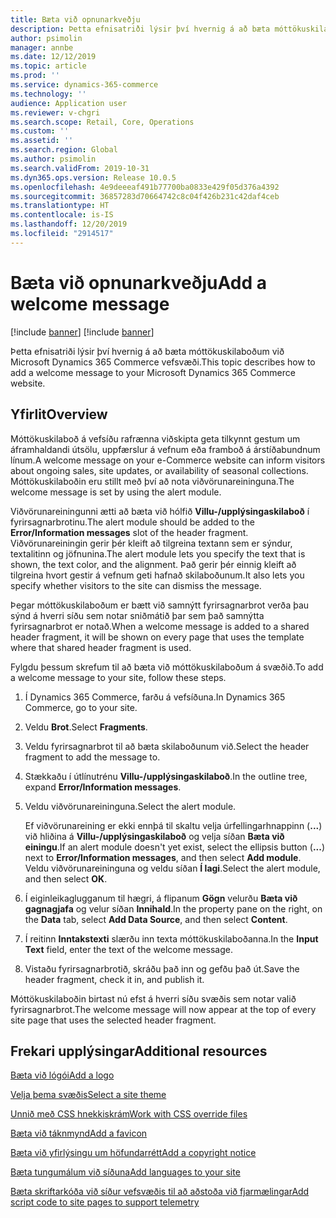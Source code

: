```yaml
---
title: Bæta við opnunarkveðju
description: Þetta efnisatriði lýsir því hvernig á að bæta móttökuskilaboðum við Microsoft Dynamics 365 Commerce vefsvæði.
author: psimolin
manager: annbe
ms.date: 12/12/2019
ms.topic: article
ms.prod: ''
ms.service: dynamics-365-commerce
ms.technology: ''
audience: Application user
ms.reviewer: v-chgri
ms.search.scope: Retail, Core, Operations
ms.custom: ''
ms.assetid: ''
ms.search.region: Global
ms.author: psimolin
ms.search.validFrom: 2019-10-31
ms.dyn365.ops.version: Release 10.0.5
ms.openlocfilehash: 4e9deeeaf491b77700ba0833e429f05d376a4392
ms.sourcegitcommit: 36857283d70664742c8c04f426b231c42daf4ceb
ms.translationtype: HT
ms.contentlocale: is-IS
ms.lasthandoff: 12/20/2019
ms.locfileid: "2914517"
---
```

# <a name="add-a-welcome-message"></a><span data-ttu-id="e6318-103">Bæta við opnunarkveðju</span><span class="sxs-lookup"><span data-stu-id="e6318-103">Add a welcome message</span></span>

[!include [banner](includes/preview-banner.md)]
[!include [banner](includes/banner.md)]

<span data-ttu-id="e6318-104">Þetta efnisatriði lýsir því hvernig á að bæta móttökuskilaboðum við Microsoft Dynamics 365 Commerce vefsvæði.</span><span class="sxs-lookup"><span data-stu-id="e6318-104">This topic describes how to add a welcome message to your Microsoft Dynamics 365 Commerce website.</span></span>

## <a name="overview"></a><span data-ttu-id="e6318-105">Yfirlit</span><span class="sxs-lookup"><span data-stu-id="e6318-105">Overview</span></span>

<span data-ttu-id="e6318-106">Móttökuskilaboð á vefsíðu rafrænna viðskipta geta tilkynnt gestum um áframhaldandi útsölu, uppfærslur á vefnum eða framboð á árstíðabundnum línum.</span><span class="sxs-lookup"><span data-stu-id="e6318-106">A welcome message on your e-Commerce website can inform visitors about ongoing sales, site updates, or availability of seasonal collections.</span></span> <span data-ttu-id="e6318-107">Móttökuskilaboðin eru stillt með því að nota viðvörunareininguna.</span><span class="sxs-lookup"><span data-stu-id="e6318-107">The welcome message is set by using the alert module.</span></span>

<span data-ttu-id="e6318-108">Viðvörunareiningunni ætti að bæta við hólfið **Villu-/upplýsingaskilaboð** í fyrirsagnarbrotinu.</span><span class="sxs-lookup"><span data-stu-id="e6318-108">The alert module should be added to the **Error/Information messages** slot of the header fragment.</span></span> <span data-ttu-id="e6318-109">Viðvörunareiningin gerir þér kleift að tilgreina textann sem er sýndur, textalitinn og jöfnunina.</span><span class="sxs-lookup"><span data-stu-id="e6318-109">The alert module lets you specify the text that is shown, the text color, and the alignment.</span></span> <span data-ttu-id="e6318-110">Það gerir þér einnig kleift að tilgreina hvort gestir á vefnum geti hafnað skilaboðunum.</span><span class="sxs-lookup"><span data-stu-id="e6318-110">It also lets you specify whether visitors to the site can dismiss the message.</span></span>

<span data-ttu-id="e6318-111">Þegar móttökuskilaboðum er bætt við samnýtt fyrirsagnarbrot verða þau sýnd á hverri síðu sem notar sniðmátið þar sem það samnýtta fyrirsagnarbrot er notað.</span><span class="sxs-lookup"><span data-stu-id="e6318-111">When a welcome message is added to a shared header fragment, it will be shown on every page that uses the template where that shared header fragment is used.</span></span>

<span data-ttu-id="e6318-112">Fylgdu þessum skrefum til að bæta við móttökuskilaboðum á svæðið.</span><span class="sxs-lookup"><span data-stu-id="e6318-112">To add a welcome message to your site, follow these steps.</span></span>

1. <span data-ttu-id="e6318-113">Í Dynamics 365 Commerce, farðu á vefsíðuna.</span><span class="sxs-lookup"><span data-stu-id="e6318-113">In Dynamics 365 Commerce, go to your site.</span></span>
1. <span data-ttu-id="e6318-114">Veldu **Brot**.</span><span class="sxs-lookup"><span data-stu-id="e6318-114">Select **Fragments**.</span></span>
1. <span data-ttu-id="e6318-115">Veldu fyrirsagnarbrot til að bæta skilaboðunum við.</span><span class="sxs-lookup"><span data-stu-id="e6318-115">Select the header fragment to add the message to.</span></span>
1. <span data-ttu-id="e6318-116">Stækkaðu í útlínutrénu **Villu-/upplýsingaskilaboð**.</span><span class="sxs-lookup"><span data-stu-id="e6318-116">In the outline tree, expand **Error/Information messages**.</span></span>
1. <span data-ttu-id="e6318-117">Veldu viðvörunareininguna.</span><span class="sxs-lookup"><span data-stu-id="e6318-117">Select the alert module.</span></span>

    <span data-ttu-id="e6318-118">Ef viðvörunareining er ekki ennþá til skaltu velja úrfellingarhnappinn (**...**) við hliðina á **Villu-/upplýsingaskilaboð** og velja síðan **Bæta við einingu**.</span><span class="sxs-lookup"><span data-stu-id="e6318-118">If an alert module doesn't yet exist, select the ellipsis button (**...**) next to **Error/Information messages**, and then select **Add module**.</span></span> <span data-ttu-id="e6318-119">Veldu viðvörunareininguna og veldu síðan **Í lagi**.</span><span class="sxs-lookup"><span data-stu-id="e6318-119">Select the alert module, and then select **OK**.</span></span>

1. <span data-ttu-id="e6318-120">Í eiginleikaglugganum til hægri, á flipanum **Gögn** velurðu **Bæta við gagnagjafa** og velur síðan **Innihald**.</span><span class="sxs-lookup"><span data-stu-id="e6318-120">In the property pane on the right, on the **Data** tab, select **Add Data Source**, and then select **Content**.</span></span>
1. <span data-ttu-id="e6318-121">Í reitinn **Inntakstexti** slærðu inn texta móttökuskilaboðanna.</span><span class="sxs-lookup"><span data-stu-id="e6318-121">In the **Input Text** field, enter the text of the welcome message.</span></span>
1. <span data-ttu-id="e6318-122">Vistaðu fyrirsagnarbrotið, skráðu það inn og gefðu það út.</span><span class="sxs-lookup"><span data-stu-id="e6318-122">Save the header fragment, check it in, and publish it.</span></span>

<span data-ttu-id="e6318-123">Móttökuskilaboðin birtast nú efst á hverri síðu svæðis sem notar valið fyrirsagnarbrot.</span><span class="sxs-lookup"><span data-stu-id="e6318-123">The welcome message will now appear at the top of every site page that uses the selected header fragment.</span></span>

## <a name="additional-resources"></a><span data-ttu-id="e6318-124">Frekari upplýsingar</span><span class="sxs-lookup"><span data-stu-id="e6318-124">Additional resources</span></span>

[<span data-ttu-id="e6318-125">Bæta við lógói</span><span class="sxs-lookup"><span data-stu-id="e6318-125">Add a logo</span></span>](add-logo.md)

[<span data-ttu-id="e6318-126">Velja þema svæðis</span><span class="sxs-lookup"><span data-stu-id="e6318-126">Select a site theme</span></span>](select-site-theme.md)

[<span data-ttu-id="e6318-127">Unnið með CSS hnekkiskrám</span><span class="sxs-lookup"><span data-stu-id="e6318-127">Work with CSS override files</span></span>](css-override-files.md)

[<span data-ttu-id="e6318-128">Bæta við táknmynd</span><span class="sxs-lookup"><span data-stu-id="e6318-128">Add a favicon</span></span>](add-favicon.md)

[<span data-ttu-id="e6318-129">Bæta við yfirlýsingu um höfundarrétt</span><span class="sxs-lookup"><span data-stu-id="e6318-129">Add a copyright notice</span></span>](add-copyright-notice.md)

[<span data-ttu-id="e6318-130">Bæta tungumálum við síðuna</span><span class="sxs-lookup"><span data-stu-id="e6318-130">Add languages to your site</span></span>](add-languages-to-site.md)

[<span data-ttu-id="e6318-131">Bæta skriftarkóða við síður vefsvæðis til að aðstoða við fjarmælingar</span><span class="sxs-lookup"><span data-stu-id="e6318-131">Add script code to site pages to support telemetry</span></span>](add-telemetry.md)

